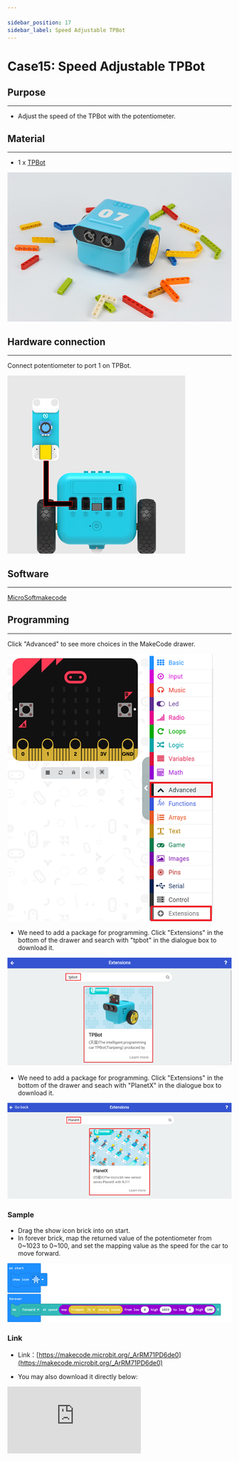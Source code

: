 ```yaml
---

sidebar_position: 17
sidebar_label: Speed Adjustable TPBot
---
```


# Case15: Speed Adjustable TPBot

## Purpose
---
- Adjust the speed of the TPBot with the potentiometer.

## Material
---

- 1 x [TPBot](https://www.elecfreaks.com/tpbot.html)


![](./images/TPBot_tianpeng_case_01_01.png)


## Hardware connection
---
Connect potentiometer to port 1 on TPBot.


![](./images/TPBot_tianpeng_case_15_02.png)



## Software
---

[MicroSoftmakecode](https://makecode.microbit.org/#)


## Programming
---

Click "Advanced" to see more choices in the MakeCode drawer.

![](./images/TPBot_tianpeng_case_01_02.png)

- We need to add a package for programming. Click "Extensions" in the bottom of the drawer and search with "tpbot" in the dialogue box to download it.

![](./images/TPBot_tianpeng_case_01_03.png)

- We need to add a package for programming. Click "Extensions" in the bottom of the drawer and seach with "PlanetX" in the dialogue box to download it.

![](./images/TPBot_tianpeng_case_15_03.png)

### Sample

- Drag the show icon brick into on start.
- In forever brick, map the returned value of the potentiometer from 0~1023 to 0~100, and set the mapping value as the speed for the car to move forward.

![](./images/TPBot_tianpeng_case_15_04.png)


### Link
- Link：[https://makecode.microbit.org/_ArRM71PD6de0](https://makecode.microbit.org/_ArRM71PD6de0)

- You may also download it directly below:

<div
    style={{
        position: 'relative',
        paddingBottom: '60%',
        overflow: 'hidden',
    }}
>
    <iframe
        src="https://makecode.microbit.org/_ArRM71PD6de0"
        frameborder="0"
        sandbox="allow-popups allow-forms allow-scripts allow-same-origin"
        style={{
            position: 'absolute',
            width: '100%',
            height: '100%',
        }}
    />
</div>

### Conclusion

- After powering on, the speed of the TPBot could be adjusted by the potentioneter.


## Exploration
---


## FAQ
---
Q: While operating this case, why the car might not work properly?
A: It might be the low power of the batteries, please try adding the value of TPBot's speed and test again.

## Relevant File
---

